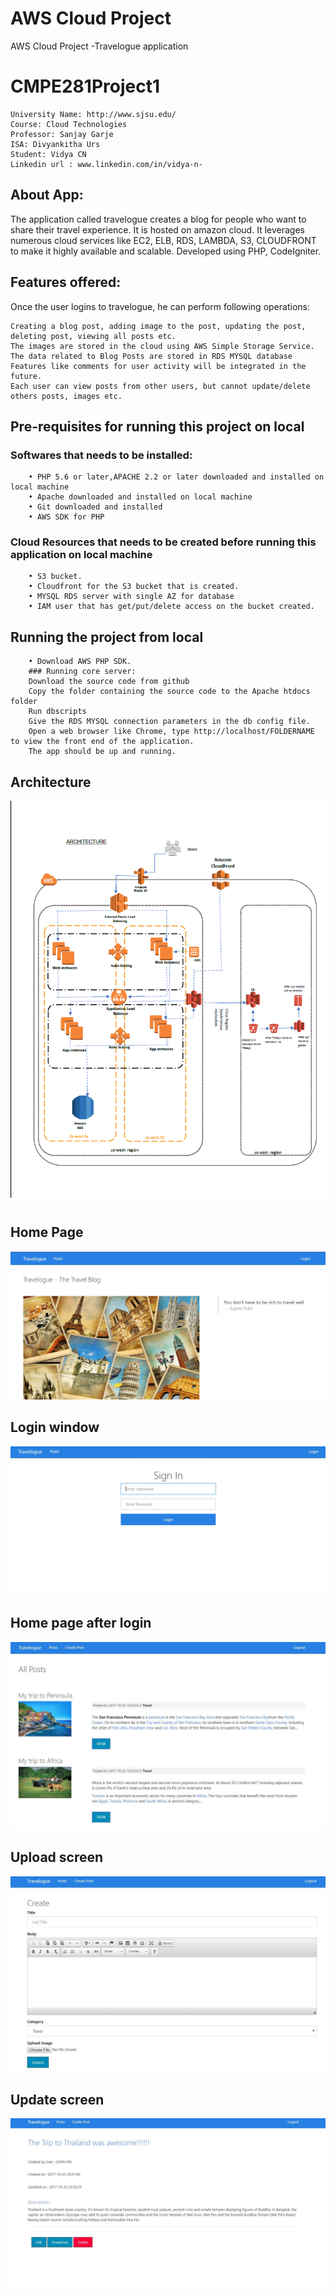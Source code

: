 # AWS Cloud Project
AWS Cloud Project -Travelogue application 

# CMPE281Project1

    University Name: http://www.sjsu.edu/
    Course: Cloud Technologies
    Professor: Sanjay Garje
    ISA: Divyankitha Urs
    Student: Vidya CN
    Linkedin url : www.linkedin.com/in/vidya-n-

## About App:
The application called travelogue creates a blog for people who want to share their travel experience. It is hosted on amazon cloud. It leverages numerous cloud services like EC2, ELB, RDS, LAMBDA, S3, CLOUDFRONT to make it highly available and scalable. Developed using PHP, CodeIgniter.

## Features offered:
Once the user logins to travelogue, he can perform following operations:

    Creating a blog post, adding image to the post, updating the post, deleting post, viewing all posts etc. 
    The images are stored in the cloud using AWS Simple Storage Service. 
    The data related to Blog Posts are stored in RDS MYSQL database
    Features like comments for user activity will be integrated in the future.
    Each user can view posts from other users, but cannot update/delete others posts, images etc.


## Pre-requisites for running this project on local

###  Softwares that needs to be installed:
        • PHP 5.6 or later,APACHE 2.2 or later downloaded and installed on local machine
        • Apache downloaded and installed on local machine
        • Git downloaded and installed
        • AWS SDK for PHP 

### Cloud Resources that needs to be created before running this application on local machine
        • S3 bucket.
        • Cloudfront for the S3 bucket that is created.
        • MYSQL RDS server with single AZ for database
        • IAM user that has get/put/delete access on the bucket created.

## Running the project from local
        • Download AWS PHP SDK.
        ### Running core server:
        Download the source code from github
        Copy the folder containing the source code to the Apache htdocs folder
        Run dbscripts
        Give the RDS MYSQL connection parameters in the db config file.
        Open a web browser like Chrome, type http://localhost/FOLDERNAME to view the front end of the application.
        The app should be up and running.
        
## Architecture
![alt text](screenshots/architecture1.png "this is the architecture")
            
## Home Page
![alt text](screenshots/homepage.JPG "this is the home page")

## Login window
![alt text](screenshots/login.JPG "this is login window")

## Home  page after login
![alt text](screenshots/viewlist.JPG "this is the landing page after login")

## Upload screen
![alt text](screenshots/upload.JPG "this is the upload window")

## Update screen
![alt text](screenshots/update-delete.JPG "this is the update delete window")
